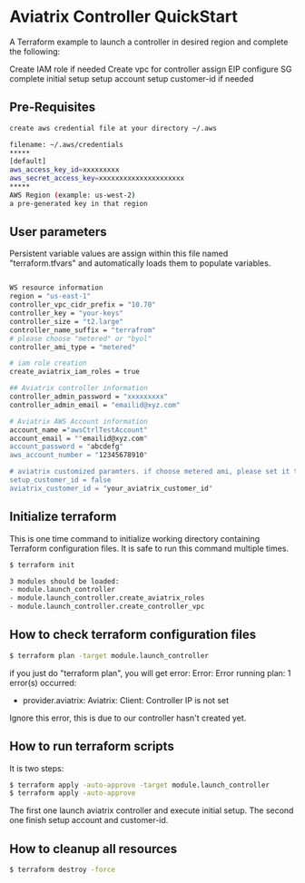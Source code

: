 # Aviatrix Controller QuickStart
A Terraform example to launch a controller in desired region and complete  the following:

Create IAM role if needed
Create vpc for controller
assign EIP
configure SG
complete initial setup
setup account
setup customer-id if needed

Pre-Requisites 
--------------
```sh
create aws credential file at your directory ~/.aws

filename: ~/.aws/credentials
*****
[default]
aws_access_key_id=xxxxxxxxx
aws_secret_access_key=xxxxxxxxxxxxxxxxxxxxx
*****
AWS Region (example: us-west-2)
a pre-generated key in that region
```

User parameters
---------------

 Persistent variable values are assign within this file named "terraform.tfvars" and automatically loads them to populate variables. 
```sh

WS resource information
region = "us-east-1"
controller_vpc_cidr_prefix = "10.70"
controller_key = "your-keys"
controller_size = "t2.large"
controller_name_suffix = "terrafrom"
# please choose "metered" or "byol"
controller_ami_type = "metered"

# iam role creation
create_aviatrix_iam_roles = true

## Aviatrix controller information
controller_admin_password = "xxxxxxxxx"
controller_admin_email = "emailid@xyz.com"

# Aviatrix AWS Account information
account_name ="awsCtrlTestAccount"
account_email = ""emailid@xyz.com"
account_password = "abcdefg"
aws_account_number = "12345678910"

# aviatrix customized paramters. if choose metered ami, please set it to false
setup_customer_id = false
aviatrix_customer_id = "your_aviatrix_customer_id"

```

Initialize terraform
--------------------
 This is one time command to initialize working directory containing Terraform configuration files. It is safe to run this command multiple times. 
```sh
$ terraform init

3 modules should be loaded:
- module.launch_controller
- module.launch_controller.create_aviatrix_roles
- module.launch_controller.create_controller_vpc

```
How to check terraform configuration files
------------------------------------------
```sh
$ terraform plan -target module.launch_controller
```
if you just do "terraform plan", you will get error:
Error: Error running plan: 1 error(s) occurred:

* provider.aviatrix: Aviatrix: Client: Controller IP is not set

Ignore this error, this is due to our controller hasn't created yet.

How to run terraform scripts
----------------------------
It is two steps:

```sh
$ terraform apply -auto-approve -target module.launch_controller
$ terraform apply -auto-approve
```
The first one launch aviatrix controller and execute initial setup.
The second one finish setup account and customer-id.

How to cleanup all resources
----------------------------
```sh
$ terraform destroy -force
```
